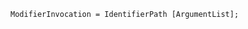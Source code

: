 <!-- This file is generated automatically by infrastructure scripts. Please don't edit by hand. -->

```{ .ebnf .slang-ebnf #ModifierInvocation }
ModifierInvocation = IdentifierPath [ArgumentList];
```
